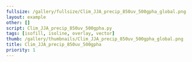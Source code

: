 ```yaml
---
fullsize: /gallery/fullsize/Clim_JJA_precip_850uv_500gpha_global.png
layout: example
other: []
script: Clim_JJA_precip_850uv_500gpha.py
tags: [isofill, isoline, overlay, vector]
thumb: /gallery/thumbnails/Clim_JJA_precip_850uv_500gpha_global.png
title: Clim_JJA_precip_850uv_500gpha
priority: 1
---
```

